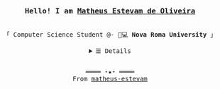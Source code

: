 <h3 align="center"><samp>Hello! I am <b><a rel="nofollow noopener noreferrer" target="_blank" href="https://my-site-psi-lac.vercel.app/">Matheus Estevam de Oliveira</a></b></samp></h3>
<p align="center"><br>
  <samp>
    「 Computer Science Student @- 👾💻 <b>Nova Roma University</b> 」<br>
  </samp>
</p>
<details align="center">
   <summary> <samp>&#9776; Details</samp></summary>
   <p align="center">
     <br>
      <imgg alt="C#" src="https://img.shields.io/badge/c%23-%23239120.svg?style=for-the-badge&logo=c-sharp&logoColor=white">
      <img alt="Javascript" src="https://img.shields.io/badge/JavaScript-323330?style=for-the-badge&logo=javascript&logoColor=F7DF1E">
      <img alt="HTML" src="https://img.shields.io/badge/HTML5-E34F26?style=for-the-badge&logo=html5&logoColor=white">
      <img alt="CSS" src="https://img.shields.io/badge/CSS3-1572B6?style=for-the-badge&logo=css3&logoColor=white">
      <img alt="React" src="https://img.shields.io/badge/react-%2320232a.svg?style=for-the-badge&logo=react&logoColor=%2361DAFB">
  <br>
  <div align="center">  
  <img width="49%" height="195px" src="https://github-readme-stats.vercel.app/api?username=matheus-estevam&show_icons=true&count_private=true&hide_border=true&title_color=6593e1&icon_color=00bfbf&text_color=c9d1d9&bg_color=0d1117"/> 
  <img width="41%" height="195px" src="https://github-readme-stats.vercel.app/api/top-langs/?username=matheus-estevam&layout=compact&hide_border=true&title_color=6593e1&text_color=fff&bg_color=0d1117" />
</div><br>
    Check out my <a rel="nofollow noopener noreferrer" target="_blank" href="https://docs.google.com/document/d/1Ndwgfulq3wZa3sLpF9MHLhoKW3JN9WA8hSLGv-znIkE/edit?usp=sharing">Resumé</a><br>
     <img alt="GitHub hits" src="https://img.shields.io/badge/profile%20update-march%202023-orange">
  </samp>
  </p>
</details>
<br>
<samp>
  <p align="center">
    ════ ⋆★⋆ ════<br>
    From <a href="https://github.com/matheus-estevam">matheus-estevam</a>
  </p>
</samp>
  



